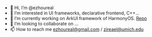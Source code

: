 - 👋 Hi, I’m @ezhoureal
- 👀 I’m interested in UI frameworks, declarative frontend, C++...
- 🌱 I’m currently working on ArkUI framework of HarmonyOS. [Repo](https://gitee.com/openharmony/arkui_ace_engine)
- 💞️ I’m looking to collaborate on ...
- 📫 How to reach me ezhoureal@gmail.com / zireael@umich.edu

<!---
ezhoureal/ezhoureal is a ✨ special ✨ repository because its `README.md` (this file) appears on your GitHub profile.
You can click the Preview link to take a look at your changes.
--->
